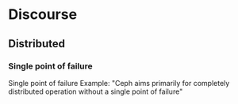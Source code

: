 # Discourse
## Distributed

### Single point of failure
Single point of failure
Example: "Ceph aims primarily for completely distributed operation without a single point of failure"

